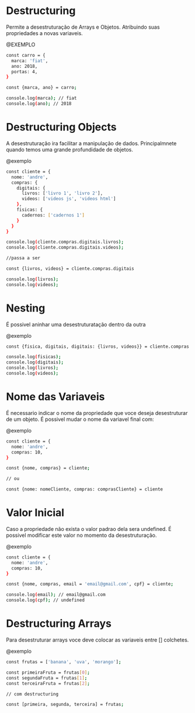 # Destructuring #

Permite a desestruturação de Arrays e Objetos. Atribuindo suas propriedades a novas variaveis.

@EXEMPLO
```bash
const carro = {
  marca: 'fiat',
  ano: 2018,
  portas: 4,
}

const {marca, ano} = carro;

console.log(marca); // fiat
console.log(ano); // 2018
```

# Destructuring Objects #

A desestruturação ira facilitar a manipulação de dados. Principalmnete quando temos uma grande profundidade de objetos.

@exemplo
```bash
const cliente = {
  nome: 'andre',
  compras: {
    digitais: {
      livros: ['livro 1', 'livro 2'],
      videos: ['videos js', 'videos html']
    },
    fisicas: {
      cadernos: ['cadernos 1']
    }
  }
}

console.log(cliente.compras.digitais.livros);
console.log(cliente.compras.digitais.videos);

//passa a ser

const {livros, videos} = cliente.compras.digitais

console.log(livros);
console.log(videos);
```
# Nesting #

É possivel aninhar uma desestruturatação dentro da outra

@exemplo
```bash
const {fisica, digitais, digitais: {livros, videos}} = cliente.compras

console.log(fisicas);
console.log(digitais);
console.log(livros);
console.log(videos);
```
# Nome das Variaveis #

É necessario indicar o nome da propriedade que voce deseja desestruturar de um objeto. É  possivel mudar o nome da variavel final com:

@exemplo
```bash
const cliente = {
  nome: 'andre',
  compras: 10,
}

const {nome, compras} = cliente;

// ou

const {nome: nomeCliente, compras: comprasCliente} = cliente
```

# Valor Inicial #

Caso a propriedade não exista o valor padrao dela sera undefined. É  possivel modificar este valor no momento da desestruturação.

@exemplo
```bash
const cliente = {
  nome: 'andre',
  compras: 10,
}

const {nome, compras, email = 'email@gmail.com', cpf} = cliente;

console.log(email); // email@gmail.com
console.log(cpf); // undefined

```

# Destructuring Arrays #

Para desestruturar arrays voce deve colocar as variaveis entre [] colchetes.

@exemplo
```bash
const frutas = ['banana', 'uva', 'morango'];

const primeiraFruta = frutas[0];
const segundaFruta = frutas[1];
const terceiraFruta = frutas[2];

// com destructuring

const [primeira, segunda, terceira] = frutas;
```
